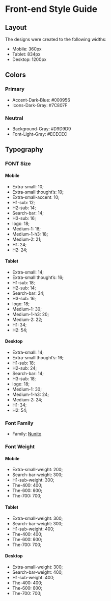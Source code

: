 # Front-end Style Guide

## Layout

The designs were created to the following widths:

- Mobile: 360px
- Tablet: 834px
- Desktop: 1200px

## Colors

### Primary

- Accent-Dark-Blue: #000956
- Icons-Dark-Gray: #7C807F

### Neutral

- Background-Gray: #D9D9D9
- Font-Light-Gray: #ECECEC

## Typography

### FONT Size

#### Mobile
- Extra-small: 10;
- Extra-small thought’s: 10;
- Extra-small-accent: 10;
- H1-sub: 12;
- H2-sub: 14;
- Search-bar: 14;
- H3-sub: 16;
- logo: 18;
- Medium-1: 18;
- Medium-1-h3: 18;
- Medium-2: 21;
- H1: 24;
- H2: 24;


#### Tablet
- Extra-small: 14;
- Extra-small thought’s: 16;
- H1-sub: 18;
- H2-sub: 14;
- Search-bar: 24;
- H3-sub: 16;
- logo: 18;
- Medium-1: 30;
- Medium-1-h3: 20;
- Medium-2: 22;
- H1: 34;
- H2: 54;


#### Desktop
- Extra-small: 14;
- Extra-small thought’s: 16;
- H1-sub: 18;
- H2-sub: 24;
- Search-bar: 14;
- H3-sub: 18;
- logo: 18;
- Medium-1: 30;
- Medium-1-h3: 24;
- Medium-2: 24;
- H1: 34;
- H2: 54;


### Font Family

- Family: [Nunito](https://fonts.google.com/specimen/Nunito)


### Font Weight

#### Mobile
- Extra-small-weight: 200;
- Search-bar-weight: 300;
- H1-sub-weight: 300;
- The-400: 400;
- The-600: 600;
- The-700: 700;


#### Tablet
- Extra-small-weight: 300;
- Search-bar-weight: 300;
- H1-sub-weight: 400;
- The-400: 400;
- The-600: 600;
- The-700: 700;


#### Desktop
- Extra-small-weight: 300;
- Search-bar-weight: 400;
- H1-sub-weight: 400;
- The-400: 400;
- The-600: 600;
- The-700: 700;